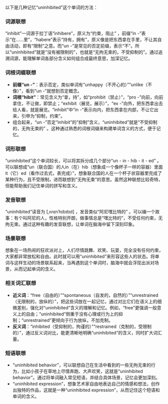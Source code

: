 以下是几种记忆“uninhibited”这个单词的方法：

### 词源联想
“inhibit”一词源于拉丁语“inhibere”，原义为“约束，阻止” ，前缀“in -”表示“在……里”，“habere”表示“持有，拥有”，原义像是把东西拿在手里，不让其自由活动，即有“限制”之意。而“un -”是常见的否定前缀，表示“不”。所以“uninhibited”就是“没有被限制的”，也就是“无拘无束的，不受抑制的”。通过追溯词源，能理解单词各部分含义如何组合成最终意思，加深记忆。

### 词根词缀联想
 - **前缀“un -”**：表示否定，类似单词有“unhappy（不开心的）”“unlike（不像）”，看到“un -”就想到否定概念。
 - **词根“hibit”**：常见含义为“拿，持”，如“prohibit（禁止）”，“pro -”向前，向前拿住，不让做，即禁止；“exhibit（展览，展示）”，“ex -”向外，把东西拿出去给人看，就是展览。“inhibit”中“in -”表示向内，把东西拿在内部，不让它出来，引申为“抑制，约束”。
 - 组合起来，“un -”否定“inhibit”的“抑制”含义，“uninhibited”就是“不受抑制的，无拘无束的” 。这种通过熟悉的词根词缀来构建单词含义的方式，便于记忆。

### 词形联想
“uninhibited”这个单词较长，可以将其拆分成几个部分“un - in - hib - it - ed” 。可以联想成“un（联合国）的人in（在）hib（想象成一个像杯子一样的容器）里面it（它）ed（看作过去式，表完成）”，想象联合国的人在一个杯子状容器里完成了某种行为，且不受限制，进而联想到“无拘无束”的意思。虽然这种联想比较奇特，但能帮助我们记住单词的拼写和含义。

### 发音联想
“uninhibited”读音为 [ˌʌnɪnˈhɪbɪtɪd] ，发音类似“阿尼嘿比特的” 。可以编一个故事：有个叫阿尼的人，性格特别开朗，做事情总是“嘿比特的”，不受任何约束，无拘无束。通过这种有趣的发音联想，让单词在脑海中留下深刻印象。

### 场景联想
想象在一场热闹的狂欢派对上，人们尽情跳舞、欢笑、玩耍，完全没有任何约束，大家都非常放松和自由。此时就可以用“uninhibited”来形容这些人的状态。将单词与这样生动的场景联系起来，当再遇到这个单词时，脑海中就会浮现出派对场景，从而记起单词的含义。

### 相关词汇联想
 - **近义词**：“free（自由的）”“spontaneous（自发的，自然的）”“unrestrained（无限制的，放纵的）”，把这些词放在一起记忆，通过对比它们在语义上的细微差别，强化对“uninhibited”含义的理解和记忆。例如，“free”更强调一般意义上的自由；“uninhibited”侧重于没有心理或行为上的抑制；“unrestrained”更倾向于行为放纵，不加克制。
 - **反义词**：“inhibited（受抑制的，拘谨的）”“restrained（克制的，受限制的）”，通过反义词对比，能更清晰地明确“uninhibited”的含义，同时扩大词汇量。

### 短语联想
 - “uninhibited behavior”，可以联想自己在生活中看到的一些无拘无束的行为，比如小孩子在草地上尽情奔跑、大声欢笑，这就是“uninhibited behavior”。通过将单词融入常见短语，并结合具体场景，记忆会更加深刻。
 - “uninhibited expression”，想象艺术家自由地表达自己的情感和想法，创作出独特的作品，这就是一种“uninhibited expression”，从而记住这个短语和单词的含义。 